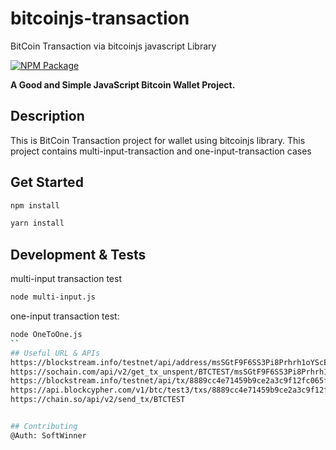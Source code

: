 # bitcoinjs-transaction
BitCoin Transaction via bitcoinjs javascript Library

[![NPM Package](https://img.shields.io/npm/v/bitcore-lib.svg?style=flat-square)](https://www.npmjs.org/package/bitcore-lib)

**A Good and Simple JavaScript Bitcoin Wallet Project.**

## Description
This is BitCoin Transaction project for wallet using bitcoinjs library.
This project contains multi-input-transaction and one-input-transaction cases

## Get Started

```sh
npm install
```

```sh
yarn install
```

## Development & Tests
multi-input transaction test
```sh
node multi-input.js
```
one-input transaction test:
```sh
node OneToOne.js
``
## Useful URL & APIs
https://blockstream.info/testnet/api/address/msSGtF9F6SS3Pi8Prhrh1oYScEjwy6gHYN/utxo
https://sochain.com/api/v2/get_tx_unspent/BTCTEST/msSGtF9F6SS3Pi8Prhrh1oYScEjwy6gHYN
https://blockstream.info/testnet/api/tx/8889cc4e71459b9ce2a3c9f12fc065ffa8ae6a45c555623a89ff73af303f7572/hex
https://api.blockcypher.com/v1/btc/test3/txs/8889cc4e71459b9ce2a3c9f12fc065ffa8ae6a45c555623a89ff73af303f7572?includeHex=true
https://chain.so/api/v2/send_tx/BTCTEST


## Contributing
@Auth: SoftWinner
